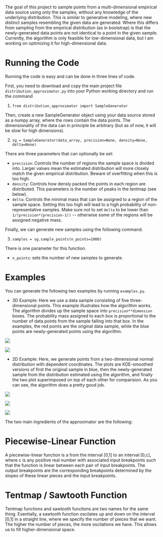 The goal of this project to sample points from a multi-dimensional empirical data source using only the samples, without any knowledge of the underlying distribution. This is similar to generative modeling, where new distinct samples resembling the given data are generated. Where this differs from sampling from the empirical distribution (as in bootstrap) is that the newly-generated data points are not identical to a point in the given sample. Currently, the algorithm is only feasible for low-dimensional data, but I am working on optimizing it for high-dimensional data.

# Running the Code
Running the code is easy and can be done in three lines of code.

First, you need to download and copy the main project file `distribution_approximator.py` into your Python working directory and run the command

1. `from distribution_approximator import SampleGenerator` 

Then, create a new SampleGenerator object using your data source stored as a numpy array, where the rows contain the data points. The dimensionality of the data can in principle be arbitrary (but as of now, it will be slow for high dimensions).

2. `sg = SampleGenerator(data_array, precision=None, density=None, delta=None)`

There are three parameters that can optionally be set:
* `precision`: Controls the number of regions the sample space is divided into. Larger values mean the estimated distribution will more closely match the given empirical distribution. Beware of overfitting when this is too high.
* `density`: Controls how densly packed the points in each region are distributed. This parameters is the number of peaks in the tentmap (see below).
* `delta`: Controls the minimal mass that can be assigned to a region of the sample space. Setting this too high will lead to a high probability of non-representative samples. Make sure not to set `delta` to be lower than `1/(precision*(precision-1))` -- otherwise some of the regions will be assigned negative mass.

Finally, we can generate new samples using the following command.

3. `samples = sg.sample_points(n_points=1000)`

There is one parameter for this function.
* `n_points`: sets the number of new samples to generate.



# Examples
You can generate the following two examples by running `examples.py`.

* 3D Example: Here we use a data sample consisting of five three-dimensional points. This example illustrates how the algorithm works. The algorithm divides up the sample space into `precision**dimension` boxes. The probability mass assigned to each box is proportional to the number of data points from the sample falling into that box. In the examples, the red points are the original data sample, while the blue points are newly-generated points using the algorithm. 

![](3d_example1.png)

![](3d_example2.png)


* 2D Example: Here, we generate points from a two-dimensional normal distribution with dependent coordinates. The plots are KDE-smoothed versions of first the original sample in blue, then the newly-generated sample from the distribution estimated using the algorithm, and finally the two plot superimposed on top of each other for comparision. As you can see, the algorithm does a pretty good job.

![](2d_example1.png)

![](2d_example2.png)

![](2d_example3.png)


The two main ingredients of the approximator are the following:
# Piecewise-Linear Function
A piecewise-linear function is a from the interval [0,1] to an interval [0,c], where c is any positive real number with associated input breakpoints such that the function is linear between each pair of input breakpoints. The output breakpoints are the corresponding breakpoints determined by the slopes of these linear pieces and the input breakpoints.

# Tentmap / Sawtooth Function
Tentmap functions and sawtooth functions are two names for the same thing. Esentially, a sawtooth function oscilates up and down on the interval [0,1] in a straight line, where we specify the number of pieces that we want. The higher the number of pieces, the more oscilations we have. This allows us to fill higher-dimensional space.
